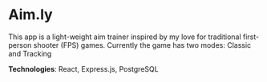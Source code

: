 # Aim.ly

This app is a light-weight aim trainer inspired by my love for traditional first-person shooter (FPS) games. Currently the game has two modes: Classic and Tracking

__Technologies__: React, Express.js, PostgreSQL